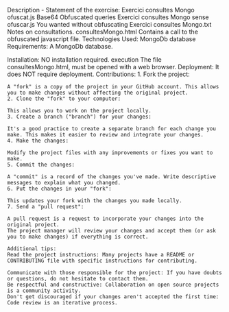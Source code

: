 Description - Statement of the exercise:
    Exercici consultes Mongo ofuscat.js
        Base64  Obfuscated queries
    Exercici consultes Mongo sense ofuscar.js
        You wanted without obfuscating
    Exercici consultes Mongo.txt
        Notes on consultations.
    consultesMongo.html
        Contains a call to the obfuscated javascript file.
Technologies Used:
    MongoDb database
Requirements:
    A MongoDb database.
    
Installation:
    NO installation required.
execution
    The file consultesMongo.html, must be opened with a web browser.
Deployment:
    It does NOT require deployment.
Contributions:
    1. Fork the project:
    
    A "fork" is a copy of the project in your GitHub account. This allows you to make changes without affecting the original project.
    2. Clone the "fork" to your computer:
    
    This allows you to work on the project locally.
    3. Create a branch ("branch") for your changes:
    
    It's a good practice to create a separate branch for each change you make. This makes it easier to review and integrate your changes.
    4. Make the changes:
    
    Modify the project files with any improvements or fixes you want to make.
    5. Commit the changes:
    
    A "commit" is a record of the changes you've made. Write descriptive messages to explain what you changed.
    6. Put the changes in your "fork":
    
    This updates your fork with the changes you made locally.
    7. Send a "pull request":
    
    A pull request is a request to incorporate your changes into the original project. 
    The project manager will review your changes and accept them (or ask you to make changes) if everything is correct.
    
    Additional tips:
    Read the project instructions: Many projects have a README or CONTRIBUTING file with specific instructions for contributing.
    
    Communicate with those responsible for the project: If you have doubts or questions, do not hesitate to contact them.
    Be respectful and constructive: Collaboration on open source projects is a community activity.
    Don't get discouraged if your changes aren't accepted the first time: Code review is an iterative process.
